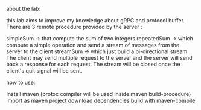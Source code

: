 
about the lab:

this lab aims to improve my knowledge about gRPC and protocol buffer.
There are 3 remote procedure provided by the server :

simpleSum -> that compute the sum of two integers
repeatedSum -> which compute a simple operation and send a stream of messages from the server to the client
streamSum -> which just build a bi-directional stream. The client may send multiple request to the server
and the server will send back a response for each request. The stream will be closed once the client's quit signal will be sent.

how to use:

Install maven (protoc compiler will be used inside maven build-procedure)
import  as maven project
download dependencies
build with maven-compile 
